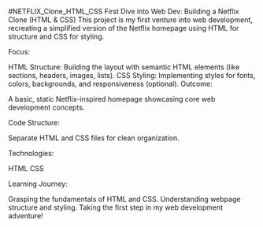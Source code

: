 #NETFLIX_Clone_HTML_CSS
First Dive into Web Dev: Building a Netflix Clone (HTML & CSS)
This project is my first venture into web development, recreating a simplified version of the Netflix homepage using HTML for structure and CSS for styling.

Focus:

HTML Structure: Building the layout with semantic HTML elements (like sections, headers, images, lists).
CSS Styling: Implementing styles for fonts, colors, backgrounds, and responsiveness (optional).
Outcome:

A basic, static Netflix-inspired homepage showcasing core web development concepts.


Code Structure:

Separate HTML and CSS files for clean organization.

Technologies:

HTML
CSS


Learning Journey:

Grasping the fundamentals of HTML and CSS.
Understanding webpage structure and styling.
Taking the first step in my web development adventure!
